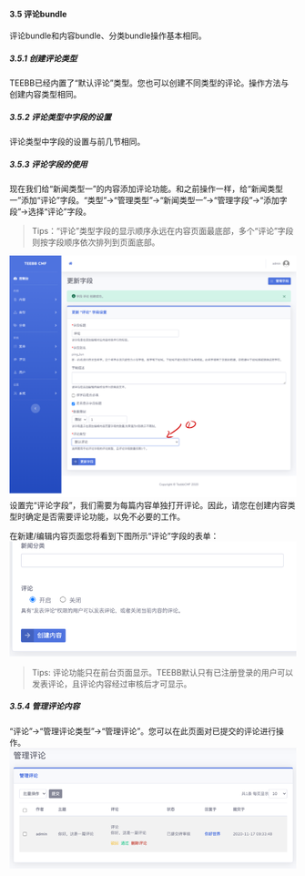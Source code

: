 #### 3.5 评论bundle
评论bundle和内容bundle、分类bundle操作基本相同。

##### 3.5.1 创建评论类型
TEEBB已经内置了“默认评论”类型。您也可以创建不同类型的评论。操作方法与创建内容类型相同。

##### 3.5.2 评论类型中字段的设置
评论类型中字段的设置与前几节相同。  

##### 3.5.3 评论字段的使用
现在我们给“新闻类型一”的内容添加评论功能。和之前操作一样，给“新闻类型一”添加“评论”字段。“类型”->“管理类型”->“新闻类型一”->“管理字段”->“添加字段”->选择“评论”字段。  
> Tips：“评论”类型字段的显示顺序永远在内容页面最底部，多个“评论”字段则按字段顺序依次排列到页面底部。

![alt 评论字段设置](teebb_images/comment-field-settings.png "评论字段设置")  
设置完“评论字段”，我们需要为每篇内容单独打开评论。因此，请您在创建内容类型时确定是否需要评论功能，以免不必要的工作。  

在新建/编辑内容页面您将看到下图所示“评论”字段的表单：
![alt 内容中的评论字段](teebb_images/content-comment-setting.png "内容中的评论字段") 

> Tips: 评论功能只在前台页面显示。TEEBB默认只有已注册登录的用户可以发表评论，且评论内容经过审核后才可显示。

##### 3.5.4 管理评论内容
“评论”->“管理评论类型”->“管理评论”。您可以在此页面对已提交的评论进行操作。
![alt 管理评论](teebb_images/manage-submit-commtents.png "管理评论") 